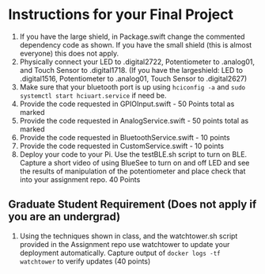 # Instructions for your Final Project

1. If you have the large shield, in Package.swift change the commented dependency code as shown. If you have the small shield (this is almost everyone) this does not apply.
2. Physically connect your LED to .digital2722, Potentiometer to .analog01, and Touch Sensor to .digital1718\. (If you have the largeshield: LED to .digital1516, Potentiometer to .analog01, Touch Sensor to .digital2627)
3. Make sure that your bluetooth port is up using `hciconfig -a` and `sudo systemctl start hciuart.service` if need be.
4. Provide the code requested in GPIOInput.swift - 50 Points total as marked
5. Provide the code requested in AnalogService.swift - 50 points total as marked
6. Provide the code requested in BluetoothService.swift - 10 points
7. Provide the code requested in CustomService.swift - 10 points
8. Deploy your code to your Pi. Use the testBLE.sh script to turn on BLE. Capture a short video of using BlueSee to turn on and off LED and see the results of manipulation of the potentiometer and place check that into your assignment repo. 40 Points

## Graduate Student Requirement (Does not apply if you are an undergrad)

1. Using the techniques shown in class, and the watchtower.sh script provided in the Assignment repo use watchtower to update your deployment automatically. Capture output of `docker logs -tf watchtower` to verify updates (40 points)
